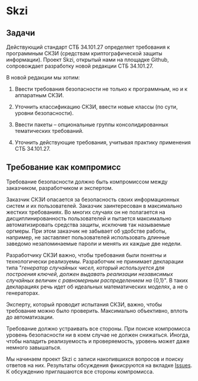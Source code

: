 # Skzi

## Задачи

Действующий стандарт СТБ 34.101.27 определяет требования к программным 
СКЗИ (средствам криптографической защиты информации). Проект Skzi, 
открытый нами на площадке Github, сопровождает разработку новой редакции 
СТБ 34.101.27. 

В новой редакции мы хотим:

1. Ввести требования безопасности не только к программным, но и к 
аппаратным СКЗИ. 

2. Уточнить классификацию СКЗИ, ввести новые классы (по сути, уровни 
безопасности).

3. Ввести пакеты – опциональные группы консолидированных тематических 
требований.

4. Уточнить действующие требования, учитывая практику применения СТБ 34.101.27.

## Требование как компромисс

Требование безопасности должно быть компромиссом между заказчиком, 
разработчиком и экспертом.


Заказчик СКЗИ опасается за безопасность своих информационных систем и их 
пользователей. Заказчик заинтересован в максимально жестких требованиях. 
Во многих случаях он не полагается на дисциплинированность пользователей и 
пытается максимально автоматизировать средства защиты, исключив так 
называемые оргмеры. При этом заказчик не забывает об удобстве работы, 
например, не заставляет пользователей использовать длинные заведомо 
незапоминаемые пароли и менять их каждые две недели. 

Разработчику СКЗИ важно, чтобы требования были понятны и технологически 
реализуемы. Разработчик не принимает декларации типа "*генератор случайных 
чисел, который используется для построения ключей, должен выдавать 
реализации независимых случайных величин с равномерным распределением на* {0,1}". 
В таких декларациях речь идет об идеальных математических моделях, а не о 
генераторах.

Эксперту, который проводит испытания СКЗИ, важно, чтобы требование можно 
было проверить. Максимально объективно, вплоть до автоматизации. 

Требование должно устраивать все стороны. При поиске компромисса уровень 
безопасности ни в коем случае не должен снижаться. Иногда, чтобы наладить 
реализуемость и проверяемость, уровень может даже немного завышаться. 

Мы начинаем проект Skzi с записи накопившихся вопросов и поиску ответов на 
них. Результаты обсуждения фикисруются на вкладке 
[Issues](https://github.com/bcrypto/skzi/issues). 
К обсуждению приглашаются все стороны компромисса.




